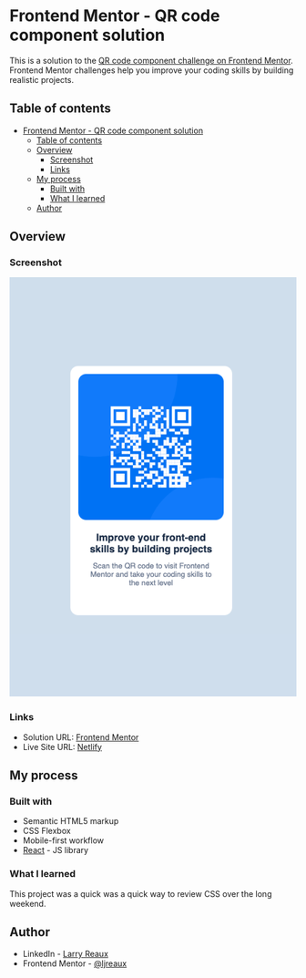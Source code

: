 # Frontend Mentor - QR code component solution

This is a solution to the [QR code component challenge on Frontend Mentor](https://www.frontendmentor.io/challenges/qr-code-component-iux_sIO_H). Frontend Mentor challenges help you improve your coding skills by building realistic projects. 

## Table of contents


- [Frontend Mentor - QR code component solution](#frontend-mentor---qr-code-component-solution)
  - [Table of contents](#table-of-contents)
  - [Overview](#overview)
    - [Screenshot](#screenshot)
    - [Links](#links)
  - [My process](#my-process)
    - [Built with](#built-with)
    - [What I learned](#what-i-learned)
  - [Author](#author)


## Overview

### Screenshot

![](./screenshot.png)

### Links

- Solution URL: [Frontend Mentor](https://www.frontendmentor.io/solutions/qr-code-with-react-and-css-xAKcdZnVYg)
- Live Site URL: [Netlify](https://deft-starship-8a98d5.netlify.app)

## My process

### Built with

- Semantic HTML5 markup
- CSS Flexbox
- Mobile-first workflow
- [React](https://reactjs.org/) - JS library

### What I learned

This project was a quick was a quick way to review CSS over the long weekend.


## Author

- LinkedIn - [Larry Reaux](https://www.linkedin.com/in/ljreaux/)
- Frontend Mentor - [@ljreaux](https://www.frontendmentor.io/profile/ljreaux)

